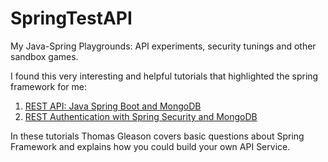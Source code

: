 # SpringTestAPI
My Java-Spring Playgrounds: API experiments, security tunings and other sandbox games.

I found this very interesting and helpful tutorials that highlighted the spring framework for me:

1. [REST API: Java Spring Boot and MongoDB](https://medium.com/@gtommee97/rest-api-java-spring-boot-and-mongodb-4dffbcabbaf5)
2. [REST Authentication with Spring Security and MongoDB](https://medium.com/@gtommee97/rest-authentication-with-spring-security-and-mongodb-28c06da25fb1)

In these tutorials Thomas Gleason covers basic questions about Spring Framework and explains how you could build your own API Service.
